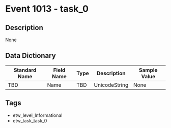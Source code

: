 # Event 1013 - task_0

## Description
None

## Data Dictionary
|Standard Name|Field Name|Type|Description|Sample Value|
|---|---|---|---|---|
|TBD|Name|TBD|UnicodeString|None|None|

## Tags
* etw_level_Informational
* etw_task_task_0